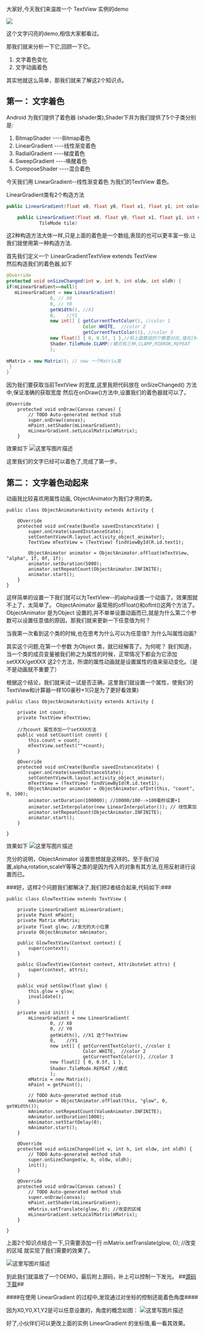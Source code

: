 大家好,今天我们来温故一个 TextView 实例的demo

![](http://img.blog.csdn.net/20150908214127314)

这个文字闪亮的demo,相信大家都看过。

那我们就来分析一下它,回顾一下它。

1. 文字着色变化
2. 文字动画着色

其实他就这么简单，那我们就来了解这2个知识点。

## 第一：   文字着色 ##

Android 为我们提供了着色器 (shader类),Shader下并为我们提供了5个子类分别是:

1. BitmapShader   ----Bitmap着色
2. LinearGradient ----线性渐变着色
3. RadialGradient ----梯度着色
4. SweepGradient ----唤醒着色
5. ComposeShader ----混合着色


今天我们用 LinearGradient--线性渐变着色 为我们的TextView 着色。

LinearGradient类有2个构造方法

```java
public LinearGradient(float x0, float y0, float x1, float y1, int colors[], float positions[],TileMode tile)
```

```java
    public LinearGradient(float x0, float y0, float x1, float y1, int color0, int color1,
            TileMode tile)
```

这2种构造方法大体一样,只是上面的着色是一个数组,表现的也可以更丰富一些.让我们就使用第一种构造方法.

首先我们定义一个  LinearGradientTextView extends TextView  
然后构造我们的着色器,如下
```java
@Override
protected void onSizeChanged(int w, int h, int oldw, int oldh) {
if(mLinearGradient==null){
   mLinearGradient = new LinearGradient(
				0, // X0
				0, // Y0
				getWidth(), //X1 
				0,    //Y1
				new int[] { getCurrentTextColor(), //color 1
					        Color.WHITE,  //color 2
					        getCurrentTextColor()}, //color 3
				new float[] { 0, 0.5f, 1 },//和上面数组的个数要对应,值在[0-1]
				Shader.TileMode.CLAMP//模式有三种,CLAMP,MIRROR,REPEAT
				);
				
mMatrix = new Matrix(); // new 一个Matrix类
 }
}
```
因为我们要获取当前TextView 的宽度,这里我把代码放在 onSizeChanged() 方法中,保证准确的获取宽度
然后在onDraw()方法中,设置我们的着色器就可以了。
```
@Override
	protected void onDraw(Canvas canvas) {
		// TODO Auto-generated method stub
		super.onDraw(canvas);
		mPaint.setShader(mLinearGradient);
		mLinearGradient.setLocalMatrix(mMatrix);
	}
```
效果如下
![这里写图片描述](http://img.blog.csdn.net/20150908225825821)

这里我们的文字已经可以着色了,完成了第一步。

## 第二：  文字着色动起来 ##

动画我比较喜欢用属性动画, ObjectAnimator为我们才用的类。

```
public class ObjectAnimatorActivity extends Activity {

	@Override
	protected void onCreate(Bundle savedInstanceState) {
		super.onCreate(savedInstanceState);
		setContentView(R.layout.activity_object_animator);
		TextView mTextView = (TextView) findViewById(R.id.text1);
		
		ObjectAnimator animator = ObjectAnimator.ofFloat(mTextView, "alpha", 1f, 0f, 1f);  
		animator.setDuration(5000); 
		animator.setRepeatCount(ObjectAnimator.INFINITE);
		animator.start();  
	}
}
```
这样简单的设置一下我们就可以为TextView--的alpha设置一个动画了。效果图就不上了，太简单了。
ObjectAnimator 最常用的ofFloat()和ofInt()这两个方法了。
ObjectAnimator 是为Object 设置的,并不单单设置动画而已,就是为什么第二个参数可以设置任意值的原因，那我们就来更新一下任意值为何？

 当我第一次看到这个类的时候,也在思考为什么可以为任意值? 为什么叫属性动画?

其实这个问题,在第一个参数  为Object 类，就已经解答了。为何呢？
我们知道，当一个类的成员变量被我们称之为属性的时候，正常情况下都会为它添加 setXXX/getXXX 这2个方法，所谓的属性动画就是设置属性的值来驱动变化。（是不是动画就不重要了）

根据这个结论，我们就来试一试是否正确，这里我们就设置一个属性，使我们的TextView和计算器一样100豪秒+1(只是为了更好看效果)

```
public class ObjectAnimatorActivity extends Activity {
	
	private int count;
	private TextView mTextView;
	
	//为count 属性添加一个setXXX方法
	public void setCount(int count) {
		this.count = count;
		mTextView.setText(""+count);
	}

	@Override
	protected void onCreate(Bundle savedInstanceState) {
		super.onCreate(savedInstanceState);
		setContentView(R.layout.activity_object_animator);
		mTextView = (TextView) findViewById(R.id.text1);
		ObjectAnimator animator = ObjectAnimator.ofInt(this, "count", 0, 100);  
		animator.setDuration(100000); //10000/100-->100毫秒设置+1 
		animator.setInterpolator(new LinearInterpolator()); // 线性累加
		animator.setRepeatCount(ObjectAnimator.INFINITE);
		animator.start();  
	}
	
}
```
效果如下
![这里写图片描述](http://img.blog.csdn.net/20150908233744952)

充分的说明，ObjectAnimator 设置思想就是这样的。至于我们设置,alpha,rotation,scaleY等等之类的是因为传入的对象有其方法,在用反射进行设置而已。

###好，这样2个问题我们都解决了,我们把2者结合起来,代码如下:###

```
public class GlowTextView extends TextView {

	private LinearGradient mLinearGradient;
	private Paint mPaint;
	private Matrix mMatrix;
	private float glow; //发光的大小位置
	private ObjectAnimator mAnimator;

	public GlowTextView(Context context) {
		super(context);
	}

	public GlowTextView(Context context, AttributeSet attrs) {
		super(context, attrs);
	}
	
	public void setGlow(float glow) {
		this.glow = glow;
		invalidate();
	}

	private void init() {
		mLinearGradient = new LinearGradient(
				0, // X0
				0, // Y0
				getWidth(), //X1 这个TextView
				0,    //Y1
				new int[] { getCurrentTextColor(), //color 1
					        Color.WHITE,  //color 2
					        getCurrentTextColor()}, //color 3
				new float[] { 0, 0.5f, 1 },
				Shader.TileMode.REPEAT //模式
				);
	    mMatrix = new Matrix();
		mPaint = getPaint();
		
		// TODO Auto-generated method stub
		mAnimator = ObjectAnimator.ofFloat(this, "glow", 0, getWidth());
		mAnimator.setRepeatCount(ValueAnimator.INFINITE);
		mAnimator.setDuration(1000);
		mAnimator.setStartDelay(0);
		mAnimator.start();
	}

	@Override
	protected void onSizeChanged(int w, int h, int oldw, int oldh) {
		// TODO Auto-generated method stub
		super.onSizeChanged(w, h, oldw, oldh);
		init();
	}

	@Override
	protected void onDraw(Canvas canvas) {
		// TODO Auto-generated method stub
		super.onDraw(canvas);
		mPaint.setShader(mLinearGradient);
	    mMatrix.setTranslate(glow, 0); //改变的区域
		mLinearGradient.setLocalMatrix(mMatrix);
	}

}
```
上面2个知识点结合一下,只需要添加一行  mMatrix.setTranslate(glow, 0); //改变的区域  就实现了我们需要的效果了。

![这里写图片描述](http://img.blog.csdn.net/20150909000142048)

到此我们就温故了一个DEMO，最后附上源码，补上可以控制一下发光。
##[源码下载](https://github.com/huangshuiming/GlowTextView)##

####在使用 LinearGradient 的过程中,发现通过对坐标的控制还能着色角度####

因为X0,Y0,X1,Y2是可以任意设置的，角度的概念如图：
![这里写图片描述](http://img.blog.csdn.net/20150909085925166)

好了,小伙伴们可以更改上面的实例 LinearGradient 的坐标值,看一看其效果。





